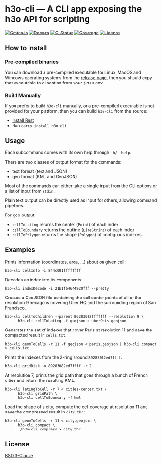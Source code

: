 # h3o-cli — A CLI app exposing the h3o API for scripting

[![Crates.io](https://img.shields.io/crates/v/h3o-cli.svg)](https://crates.io/crates/h3o-cli)
[![Docs.rs](https://docs.rs/h3o-cli/badge.svg)](https://docs.rs/h3o-cli)
[![CI Status](https://github.com/HydroniumLabs/h3o-cli/actions/workflows/ci.yml/badge.svg)](https://github.com/HydroniumLabs/h3o-cli/actions)
[![Coverage](https://img.shields.io/codecov/c/github/HydroniumLabs/h3o-cli)](https://app.codecov.io/gh/HydroniumLabs/h3o-cli)
[![License](https://img.shields.io/badge/license-BSD-green)](https://opensource.org/licenses/BSD-3-Clause)

## How to install

### Pre-compiled binaries

You can download a pre-compiled executable for Linux, MacOS and Windows
operating systems from the
[release page](https://github.com/HydroniumLabs/h3o-cli/releases/), then you
should copy that executable to a location from your `$PATH` env.

### Build Manually

If you prefer to build `h3o-cli` manually, or a pre-compiled executable is not
provided for your platform, then you can build `h3o-cli` from the source:

- [Install Rust](https://www.rust-lang.org/tools/install)
- Run `cargo install h3o-cli`

## Usage

Each subcommand comes with its own help through `-h/--help`.

There are two classes of output format for the commands:
- text format (text and JSON)
- geo format (KML and GeoJSON)

Most of the commands can either take a single input from the CLI options or a
list of input from `stdin`.

Plain text output can be directly used as input for others, allowing command
pipelines.

For geo output:
- `cellToLatLng` returns the center (`Point`) of each index
- `cellToBoundary` returns the outline (`LineString`) of each index
- `cellToPolygon` returns the shape (`Polygon`) of contiguous indexes.

## Examples

Prints information (coordinates, area, …) about on given cell:
```text
h3o-cli cellInfo -i 844c001ffffffff
```

Decodes an index into its components:
```text
h3o-cli indexDecode -i 21b1fb4644920fff --pretty
```

Creates a GeoJSON file containing the cell center points of all of the
resolution 9 hexagons covering Uber HQ and the surrounding region of San
Francisco.
```text
h3o-cli cellToChildren --parent 86283082fffffff --resolution 9 \
    | h3o-cli cellToLatLng -f geojson > uber9pts.geojson
```

Generates the set of indexes that cover Paris at resolution 11 and save the
compacted result in `cells.txt`.
```text
h3o-cli geomToCells -r 11 -f geojson < paris.geojson | h3o-cli compact > cells.txt
```

Prints the indexes from the 2-ring around `89283082ed7ffff`.
```text
h3o-cli gridDisk -o 89283082ed7ffff -r 2
```

At resolution 7, prints the grid path that goes through a bunch of French cities
and return the resulting KML.
```text
h3o-cli latLngToCell -r 7 < cities-center.txt \
    | h3o-cli gridPath \
    | h3o-cli cellToBoundary -f kml
```

Load the shape of a city, compute the cell coverage at resolution 11 and save
the compressed result in `city.thc`:
```text
h3o-cli geomToCells -r 11 < city.geojson \
    | h3o-cli compact \
    | ./h3o-cli compress > city.thc
```

## License

[BSD 3-Clause](./LICENSE)
